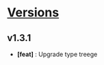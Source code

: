 # [Versions](https://github.com/Tracktor/treege/releases)

## v1.3.1
- **[feat]** : Upgrade type treege
